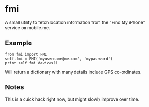 # fmi

A small utility to fetch location information from the "Find My iPhone" service on mobile.me.

## Example

    from fmi import FMI
    self.fmi = FMI('myusername@me.com', 'mypassword')
    print self.fmi.devices()

Will return a dictionary with many details include GPS co-ordinates.

## Notes

This is a quick hack right now, but might slowly improve over time.

